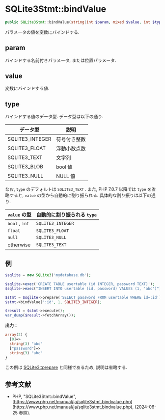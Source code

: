 # SQLite3Stmt::bindValue

```php
public SQLite3Stmt::bindValue(string|int $param, mixed $value, int $type = SQLITE3_TEXT): bool
```

パラメータの値を変数にバインドする.

## param

バインドする名前付きパラメータ, または位置パラメータ.

## value

変数にバインドする値.

## type

バインドする値のデータ型. データ型は以下の通り.

|データ型|説明|
|---|---|
|SQLITE3_INTEGER|符号付き整数|
|SQLITE3_FLOAT|浮動小数点数|
|SQLITE3_TEXT|文字列|
|SQLITE3_BLOB|bool 値|
|SQLITE3_NULL|NULL 値|

なお, `type` のデフォルトは `SQLITE3_TEXT` . また, PHP 7.0.7 以降では `type` を省略すると, `value` の型から自動的に割り振られる. 具体的な割り振りは以下の通り.

|`value` の型|自動的に割り振られる `type`|
|---|---|
|`bool` , `int`|`SQLITE3_INTEGER`|
|`float`|`SQLITE3_FLOAT`|
|`null`|`SQLITE3_NULL`|
|otherwise|`SQLITE3_TEXT`|

## 例

```php
$sqlite = new SQLite3('mydatabase.db');

$sqlite->exec('CREATE TABLE usertable (id INTEGER, password TEXT)');
$sqlite->exec("INSERT INTO usertable (id, password) VALUES (1, 'abc')");

$stmt = $sqlite->prepare('SELECT password FROM usertable WHERE id=:id');
$stmt->bindValue(':id', 1, SQLITE3_INTEGER);

$result = $stmt->execute();
var_dump($result->fetchArray());
```

**出力：**

```php
array(2) {
  [0]=>
  string(3) "abc"
  ["password"]=>
  string(3) "abc"
}
```

この例は  [SQLite3::prepare](sqlite3_prepare.md) と同様であるため, 説明は省略する.

## 参考文献

- PHP, "SQLite3Stmt::bindValue", [https://www.php.net/manual/ja/sqlite3stmt.bindvalue.php](https://www.php.net/manual/ja/sqlite3stmt.bindvalue.php), (2024-06-25 参照).
